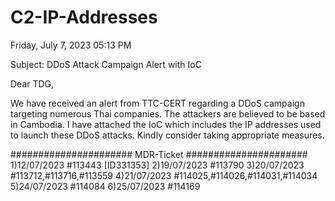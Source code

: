# C2-IP-Addresses

Friday, July 7, 2023 05:13 PM

Subject: DDoS Attack Campaign Alert with IoC 
 
Dear TDG,
 
We have received an alert from TTC-CERT regarding a DDoS campaign targeting numerous Thai companies. The attackers are believed to be based in Cambodia. I have attached the IoC  which includes the IP addresses used to launch these DDoS attacks. Kindly consider taking appropriate measures.

######################
MDR-Ticket
######################
1)12/07/2023 #113443 [ID331353]
2)19/07/2023 #113790
3)20/07/2023 #113712,#113716,#113559
4)21/07/2023 #114025,#114026,#114031,#114034
5)24/07/2023 #114084
6)25/07/2023 #114169
